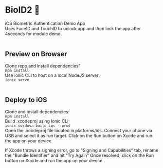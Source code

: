# BioID2 :iphone:
iOS Biometric Authentication Demo App 
<br>
Uses FaceID and TouchID to unlock app and then lock the app after 4seconds for module demo.
<br>
<br>
## Preview on Browser
Clone repo and install dependencies"
<br>
`npm install`
<br>
Use Ionic CLI to host on a local NodeJS server:
<br>
`ionic serve`
<br>
<br>
## Deploy to iOS
Clone and install dependencies:
<br>
`npm install`
<br>
Build .xcodeproj using Ionic CLI:
<br>
`ionic cordova build ios --prod`
<br>
Open the .xcodeproj file located in platforms/ios.
Connect your phone via USB and select it as run target.
Click on the Run button on Xcode and run the app on your device.

If Xcode throws a signing error, go to "Signing and Capabilities" tab, rename the "Bundle Identifier" and hit "Try Again"
Once resolved, click on the Run button on Xcode and run the app on your device.



